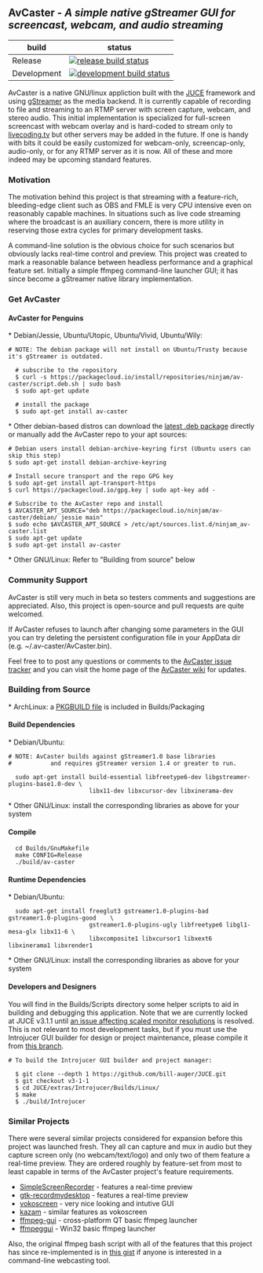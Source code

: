 ## AvCaster - *A simple native gStreamer GUI for screencast, webcam, and audio streaming*

| build       | status                                         |
| ----------- | ---------------------------------------------- |
| Release     | [![release build status][master-img]][travis]  |
| Development | [![development build status][dev-img]][travis] |
[master-img]: https://travis-ci.org/bill-auger/av-caster.svg?branch=master
[dev-img]:    https://travis-ci.org/bill-auger/av-caster.svg
[travis]:     https://travis-ci.org/bill-auger/av-caster
[pkgbuild]:   https://raw.githubusercontent.com/bill-auger/av-caster/master/Builds/Packaging/PKGBUILD
[deb]:        https://packagecloud.io/ninjam/av-caster

AvCaster is a native GNU/linux appliction built with the [JUCE](http://juce.com/) framework and using [gStreamer](http://gstreamer.freedesktop.org/) as the media backend.  It is currently capable of recording to file and streaming to an RTMP server with screen capture, webcam, and stereo audio.  This initial implementation is specialized for full-screen screencast with webcam overlay and is hard-coded to stream only to [livecoding.tv](https://www.livecoding.tv/) but other servers may be added in the future.  If one is handy with bits it could be easily customized for webcam-only, screencap-only, audio-only, or for any RTMP server as it is now.  All of these and more indeed may be upcoming standard features.


### Motivation
The motivation behind this project is that streaming with a feature-rich, bleeding-edge client such as OBS and FMLE is very CPU intensive even on reasonably capable machines.  In situations such as live code streaming where the broadcast is an auxiliary concern, there is more utility in reserving those extra cycles for primary development tasks.

A command-line solution is the obvious choice for such scenarios but obviously lacks real-time control and preview.  This project was created to mark a reasonable balance between headless performance and a graphical feature set.  Initially a simple ffmpeg command-line launcher GUI; it has since become a gStreamer native library implementation.


### Get AvCaster
#### AvCaster for Penguins
\* Debian/Jessie, Ubuntu/Utopic, Ubuntu/Vivid, Ubuntu/Wily:
```
# NOTE: The debian package will not install on Ubuntu/Trusty because it's gStreamer is outdated.

  # subscribe to the repository
  $ curl -s https://packagecloud.io/install/repositories/ninjam/av-caster/script.deb.sh | sudo bash
  $ sudo apt-get update

  # install the package
  $ sudo apt-get install av-caster
```
\* Other debian-based distros can download the [latest .deb package][deb] directly or manually add the AvCaster repo to your apt sources:
```
# Debian users install debian-archive-keyring first (Ubuntu users can skip this step)
$ sudo apt-get install debian-archive-keyring

# Install secure transport and the repo GPG key
$ sudo apt-get install apt-transport-https
$ curl https://packagecloud.io/gpg.key | sudo apt-key add -

# Subscribe to the AvCaster repo and install
$ AVCASTER_APT_SOURCE="deb https://packagecloud.io/ninjam/av-caster/debian/ jessie main"
$ sudo echo $AVCASTER_APT_SOURCE > /etc/apt/sources.list.d/ninjam_av-caster.list
$ sudo apt-get update
$ sudo apt-get install av-caster
```
\* Other GNU/Linux: Refer to "Building from source" below


### Community Support
AvCaster is still very much in beta so testers comments and suggestions are appreciated. Also, this project is open-source and pull requests are quite welcomed.

If AvCaster refuses to launch after changing some parameters in the GUI you can try deleting the persistent configuration file in your AppData dir (e.g. ~/.av-caster/AvCaster.bin).

Feel free to to post any questions or comments to the [AvCaster issue tracker](https://github.com/bill-auger/av-caster/issues) and you can visit the home page of the [AvCaster wiki](https://github.com/bill-auger/av-caster/wiki) for updates.


### Building from Source
\* ArchLinux:
a [PKGBUILD file][pkgbuild] is included in Builds/Packaging
#### Build Dependencies
\* Debian/Ubuntu:
```
# NOTE: AvCaster builds against gStreamer1.0 base libraries
#           and requires gStreamer version 1.4 or greater to run.

  sudo apt-get install build-essential libfreetype6-dev libgstreamer-plugins-base1.0-dev \
                       libx11-dev libxcursor-dev libxinerama-dev
```
\* Other GNU/Linux: install the corresponding libraries as above for your system
#### Compile
```
  cd Builds/GnuMakefile
  make CONFIG=Release
  ./build/av-caster
```
#### Runtime Dependencies
\* Debian/Ubuntu:
```
  sudo apt-get install freeglut3 gstreamer1.0-plugins-bad gstreamer1.0-plugins-good    \
                       gstreamer1.0-plugins-ugly libfreetype6 libgl1-mesa-glx libx11-6 \
                       libxcomposite1 libxcursor1 libxext6 libxinerama1 libxrender1
```
\* Other GNU/Linux: install the corresponding libraries as above for your system
#### Developers and Designers
You will find in the Builds/Scripts directory some helper scripts to aid in building and debugging this application. Note that we are currently locked at JUCE v3.1.1 until [an issue affecting scaled monitor resolutions](http://www.juce.com/forum/topic/juce-v320-and-v401-apps-window-not-visible-scaled-monitor-resolutions) is resolved. This is not relevant to most development tasks, but if you must use the Introjucer GUI builder for design or project maintenance, please compile it from [this branch](https://github.com/bill-auger/JUCE/tree/v3-1-1).
```
# To build the Introjucer GUI builder and project manager:

  $ git clone --depth 1 https://github.com/bill-auger/JUCE.git
  $ git checkout v3-1-1
  $ cd JUCE/extras/Introjucer/Builds/Linux/
  $ make
  $ ./build/Introjucer
```

### Similar Projects
There were several similar projects considered for expansion before this project was launched fresh.  They all can capture and mux in audio but they capture screen only (no webcam/text/logo) and only two of them feature a real-time preview.  They are ordered roughly by feature-set from most to least capable in terms of the AvCaster project's feature requirements.
  * [SimpleScreenRecorder](https://github.com/MaartenBaert/ssr) - features a real-time preview
  * [gtk-recordmydesktop](http://recordmydesktop.sourceforge.net/) - features a real-time preview
  * [vokoscreen](http://www.kohaupt-online.de/hp/) - very nice looking and intutive GUI
  * [kazam](https://launchpad.net/kazam) - similar features as vokoscreen
  * [ffmpeg-gui](http://sourceforge.net/projects/ffmpegfrontend/) - cross-platform QT basic ffmpeg launcher
  * [ffmpeggui](http://sourceforge.net/projects/ffmpeg-gui/) - Win32 basic ffmpeg launcher


Also, the original ffmpeg bash script with all of the features that this project has since re-implemented is in [this gist](https://gist.github.com/bill-auger/9480205a38d9d00d2fa3) if anyone is interested in a command-line webcasting tool.
